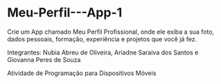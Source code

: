 # Meu-Perfil---App-1
Crie um App chamado Meu Perfil Profissional, onde ele exiba a sua foto, dados pessoais, formação, experiência e projetos que você já fez.

Integrantes: Nubia Abreu de Oliveira,
Ariadne Saraiva dos Santos e
Giovanna Peres de Souza

Atividade de Programação para Dispositivos Móveis

